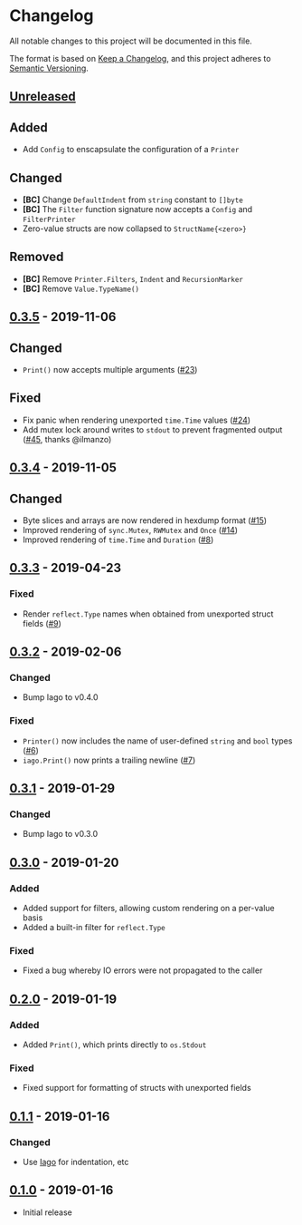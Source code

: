 # Changelog

All notable changes to this project will be documented in this file.

The format is based on [Keep a Changelog], and this project adheres to
[Semantic Versioning].

<!-- references -->
[Keep a Changelog]: https://keepachangelog.com/en/1.0.0/
[Semantic Versioning]: https://semver.org/spec/v2.0.0.html

## [Unreleased]

## Added

- Add `Config` to enscapsulate the configuration of a `Printer`

## Changed

- **[BC]** Change `DefaultIndent` from `string` constant to `[]byte`
- **[BC]** The `Filter` function signature now accepts a `Config` and `FilterPrinter`
- Zero-value structs are now collapsed to `StructName{<zero>}`

## Removed

- **[BC]** Remove `Printer.Filters`, `Indent` and `RecursionMarker`
- **[BC]** Remove `Value.TypeName()`

## [0.3.5] - 2019-11-06

## Changed

- `Print()` now accepts multiple arguments ([#23])

## Fixed

- Fix panic when rendering unexported `time.Time` values ([#24])
- Add mutex lock around writes to `stdout` to prevent fragmented output ([#45], thanks @ilmanzo)

## [0.3.4] - 2019-11-05

## Changed

- Byte slices and arrays are now rendered in hexdump format ([#15])
- Improved rendering of `sync.Mutex`, `RWMutex` and `Once` ([#14])
- Improved rendering of `time.Time` and `Duration` ([#8])

## [0.3.3] - 2019-04-23

### Fixed

- Render `reflect.Type` names when obtained from unexported struct fields ([#9])

## [0.3.2] - 2019-02-06

### Changed

- Bump Iago to v0.4.0

### Fixed

- `Printer()` now includes the name of user-defined `string` and `bool` types ([#6])
- `iago.Print()` now prints a trailing newline ([#7])

## [0.3.1] - 2019-01-29

### Changed

- Bump Iago to v0.3.0

## [0.3.0] - 2019-01-20

### Added

- Added support for filters, allowing custom rendering on a per-value basis
- Added a built-in filter for `reflect.Type`

### Fixed

- Fixed a bug whereby IO errors were not propagated to the caller

## [0.2.0] - 2019-01-19

### Added

- Added `Print()`, which prints directly to `os.Stdout`

### Fixed

- Fixed support for formatting of structs with unexported fields

## [0.1.1] - 2019-01-16

### Changed

- Use [Iago] for indentation, etc

## [0.1.0] - 2019-01-16

- Initial release

<!-- references -->
[Unreleased]: https://github.com/dogmatiq/dapper
[0.1.0]: https://github.com/dogmatiq/dapper/releases/tag/v0.1.0
[0.1.1]: https://github.com/dogmatiq/dapper/releases/tag/v0.1.1
[0.2.0]: https://github.com/dogmatiq/dapper/releases/tag/v0.2.0
[0.3.0]: https://github.com/dogmatiq/dapper/releases/tag/v0.3.0
[0.3.1]: https://github.com/dogmatiq/dapper/releases/tag/v0.3.1
[0.3.2]: https://github.com/dogmatiq/dapper/releases/tag/v0.3.2
[0.3.3]: https://github.com/dogmatiq/dapper/releases/tag/v0.3.3
[0.3.4]: https://github.com/dogmatiq/dapper/releases/tag/v0.3.4
[0.3.5]: https://github.com/dogmatiq/dapper/releases/tag/v0.3.5

[#6]: https://github.com/dogmatiq/dapper/issues/6
[#7]: https://github.com/dogmatiq/dapper/issues/7
[#8]: https://github.com/dogmatiq/dapper/issues/8
[#9]: https://github.com/dogmatiq/dapper/issues/9
[#14]: https://github.com/dogmatiq/dapper/issues/14
[#15]: https://github.com/dogmatiq/dapper/issues/15
[#23]: https://github.com/dogmatiq/dapper/issues/23
[#24]: https://github.com/dogmatiq/dapper/issues/24
[#45]: https://github.com/dogmatiq/dapper/issues/45

[Iago]: https://github.com/dogmatiq/iago

<!-- version template
## [0.0.1] - YYYY-MM-DD

### Added
### Changed
### Deprecated
### Removed
### Fixed
### Security
-->

